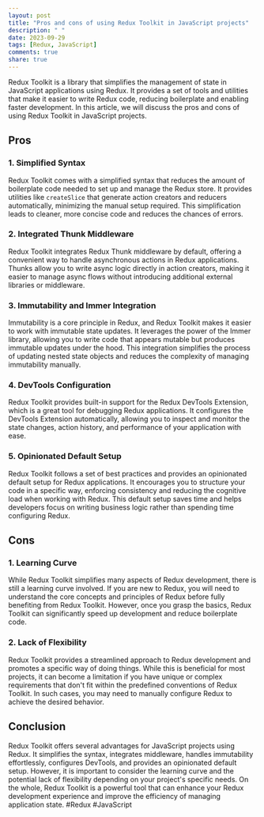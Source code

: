 ```yaml
---
layout: post
title: "Pros and cons of using Redux Toolkit in JavaScript projects"
description: " "
date: 2023-09-29
tags: [Redux, JavaScript]
comments: true
share: true
---
```


Redux Toolkit is a library that simplifies the management of state in JavaScript applications using Redux. It provides a set of tools and utilities that make it easier to write Redux code, reducing boilerplate and enabling faster development. In this article, we will discuss the pros and cons of using Redux Toolkit in JavaScript projects.

## Pros

### 1. Simplified Syntax
Redux Toolkit comes with a simplified syntax that reduces the amount of boilerplate code needed to set up and manage the Redux store. It provides utilities like `createSlice` that generate action creators and reducers automatically, minimizing the manual setup required. This simplification leads to cleaner, more concise code and reduces the chances of errors.

### 2. Integrated Thunk Middleware
Redux Toolkit integrates Redux Thunk middleware by default, offering a convenient way to handle asynchronous actions in Redux applications. Thunks allow you to write async logic directly in action creators, making it easier to manage async flows without introducing additional external libraries or middleware.

### 3. Immutability and Immer Integration
Immutability is a core principle in Redux, and Redux Toolkit makes it easier to work with immutable state updates. It leverages the power of the Immer library, allowing you to write code that appears mutable but produces immutable updates under the hood. This integration simplifies the process of updating nested state objects and reduces the complexity of managing immutability manually.

### 4. DevTools Configuration
Redux Toolkit provides built-in support for the Redux DevTools Extension, which is a great tool for debugging Redux applications. It configures the DevTools Extension automatically, allowing you to inspect and monitor the state changes, action history, and performance of your application with ease.

### 5. Opinionated Default Setup
Redux Toolkit follows a set of best practices and provides an opinionated default setup for Redux applications. It encourages you to structure your code in a specific way, enforcing consistency and reducing the cognitive load when working with Redux. This default setup saves time and helps developers focus on writing business logic rather than spending time configuring Redux.

## Cons

### 1. Learning Curve
While Redux Toolkit simplifies many aspects of Redux development, there is still a learning curve involved. If you are new to Redux, you will need to understand the core concepts and principles of Redux before fully benefiting from Redux Toolkit. However, once you grasp the basics, Redux Toolkit can significantly speed up development and reduce boilerplate code.

### 2. Lack of Flexibility
Redux Toolkit provides a streamlined approach to Redux development and promotes a specific way of doing things. While this is beneficial for most projects, it can become a limitation if you have unique or complex requirements that don't fit within the predefined conventions of Redux Toolkit. In such cases, you may need to manually configure Redux to achieve the desired behavior.

## Conclusion

Redux Toolkit offers several advantages for JavaScript projects using Redux. It simplifies the syntax, integrates middleware, handles immutability effortlessly, configures DevTools, and provides an opinionated default setup. However, it is important to consider the learning curve and the potential lack of flexibility depending on your project's specific needs. On the whole, Redux Toolkit is a powerful tool that can enhance your Redux development experience and improve the efficiency of managing application state. #Redux #JavaScript